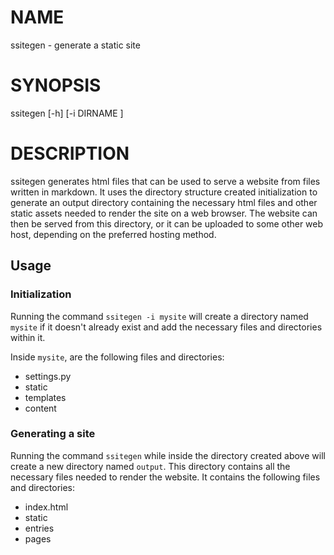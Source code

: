 # NAME
ssitegen - generate a static site

# SYNOPSIS
ssitegen [-h] [-i DIRNAME ]

# DESCRIPTION
ssitegen generates html files that can be used to serve a website from files written in 
markdown. It uses the directory structure created initialization to generate an output
directory containing the necessary html files and other static assets needed to render the
site on a web browser. The website can then be served from this directory, or it can be 
uploaded to some other web host, depending on the preferred hosting method.


## Usage

### Initialization

Running the command `ssitegen -i mysite` will create a directory named `mysite` if it doesn't
already exist and add the necessary files and directories within it.

Inside `mysite`, are the following files and directories:

- settings.py
- static
- templates
- content

### Generating a site

Running the command `ssitegen` while inside the directory created above will create a new
directory named `output`. This directory contains all the necessary files needed to 
render the website. It contains the following files and directories:

- index.html
- static
- entries
- pages
